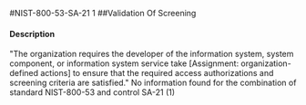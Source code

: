 #NIST-800-53-SA-21 1
##Validation Of Screening
#### Description
"The organization requires the developer of the information system, system component, or information system service take [Assignment: organization-defined actions] to ensure that the required access authorizations and screening criteria are satisfied."
No information found for the combination of standard NIST-800-53 and control SA-21 (1)

